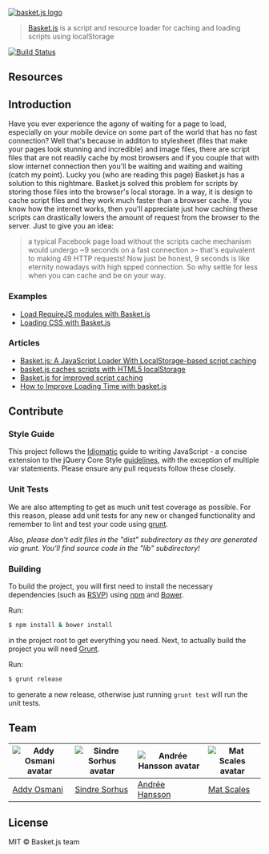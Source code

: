 [![basket.js logo](media/logo_src.png)](http://addyosmani.github.io/basket.js/)

> [Basket.js](http://addyosmani.github.io/basket.js/) is a script and resource loader for caching and loading scripts using localStorage

[![Build Status](https://travis-ci.org/addyosmani/basket.js.svg?branch=gh-pages)](https://travis-ci.org/addyosmani/basket.js)


## Resources

## Introduction

Have you ever experience the agony of waiting for a page to load, especially on your mobile device on some part of the world that has no fast connection?  Well that's because in additon to stylesheet (files that make your pages look stunning and incredible) and image files, there are script files that are not readily cache by most browsers and if you couple that with slow internet connection then you'll be waiting and waiting and waiting (catch my point).  Lucky you (who are reading this page) Basket.js has a solution to this nightmare.  Basket.js solved this problem for scripts by storing those files into the browser's local storage.  In a way, it is design to cache script files and they work much faster than a browser cache.  If you know how the internet works, then you'll appreciate just how caching these scripts can drastically lowers the amount of request from the browser to the server.  Just to give you an idea:
>a typical Facebook page load without the scripts cache mechanism would undergo ~9 seconds on a fast connection >- that's equivalent to making 49 HTTP requests!
Now just be honest, 9 seconds is like eternity nowadays with high spped connection.  So why settle for less when you can cache and be on your way.  

### Examples

* [Load RequireJS modules with Basket.js](https://github.com/andrewwakeling/requirejs-basketjs/blob/master/basket-loader.js)
* [Loading CSS with Basket.js](https://github.com/andrewwakeling/basket-css-example)

### Articles

* [Basket.js: A JavaScript Loader With LocalStorage-based script caching](http://badassjs.com/post/40850339601/basket-js-a-javascript-loader-with-localstorage-based)
* [basket.js caches scripts with HTML5 localStorage](http://ahmadassaf.com/blog/web-development/scripts-plugins/basket-js-caches-scripts-with-html5-localstorage/)
* [Basket.js for improved script caching](http://t3n.de/news/basketjs-performance-localstorage-515119/)
* [How to Improve Loading Time with basket.js](http://www.sitepoint.com/how-to-improve-loading-time-with-basket-js/)


## Contribute

### Style Guide

This project follows the [Idiomatic](https://github.com/rwaldron/idiomatic.js) guide to writing JavaScript - a concise extension to the jQuery Core Style [guidelines](http://contribute.jquery.org/style-guide/js/), with the exception of multiple var statements. Please ensure any pull requests follow these closely.


### Unit Tests

We are also attempting to get as much unit test coverage as possible. For this reason, please add unit tests for any new or changed functionality and remember to lint and test your code using [grunt](http://gruntjs.com).

*Also, please don't edit files in the "dist" subdirectory as they are generated via grunt. You'll find source code in the "lib" subdirectory!*

### Building

To build the project, you will first need to install the necessary dependencies (such as [RSVP](https://github.com/tildeio/rsvp.js)) using [npm](https://www.npmjs.com/) and [Bower](http://bower.io).

Run:

```sh
$ npm install & bower install
```

in the project root to get everything you need. Next, to actually build the project you will need [Grunt](http://gruntjs.com).

Run:

```sh
$ grunt release
```

to generate a new release, otherwise just running `grunt test` will run the unit tests.


## Team

| ![Addy Osmani avatar](http://www.gravatar.com/avatar/96270e4c3e5e9806cf7245475c00b275.png?s=60) | ![Sindre Sorhus avatar](http://www.gravatar.com/avatar/d36a92237c75c5337c17b60d90686bf9.png?s=60) | ![Andrée Hansson avatar](http://www.gravatar.com/avatar/9a22324229aebc599d46dacab494ce77.png?s=60) | ![Mat Scales avatar](http://www.gravatar.com/avatar/c2b874c38990ed90a0ed15ac33bda00f.png?s=60) |
|---|---|---|---|
| [Addy Osmani](https://github.com/addyosmani) | [Sindre Sorhus](https://github.com/sindresorhus) | [Andrée Hansson](https://github.com/peol) | [Mat Scales](https://github.com/wibblymat) |


## License

MIT © Basket.js team
